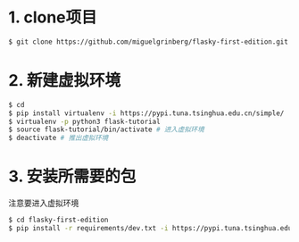 # 1. clone项目

```sh
$ git clone https://github.com/miguelgrinberg/flasky-first-edition.git
```

# 2. 新建虚拟环境

```sh
$ cd
$ pip install virtualenv -i https://pypi.tuna.tsinghua.edu.cn/simple/
$ virtualenv -p python3 flask-tutorial
$ source flask-tutorial/bin/activate # 进入虚拟环境
$ deactivate # 推出虚拟环境
```

# 3. 安装所需要的包

注意要进入虚拟环境

```sh
$ cd flasky-first-edition
$ pip install -r requirements/dev.txt -i https://pypi.tuna.tsinghua.edu.cn/simple/
```

